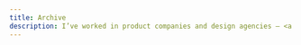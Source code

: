 ```yaml
---
title: Archive
description: I’ve worked in product companies and design agencies — <a href="https://www.upstatement.com">Upstatement</a>, <a href="https://www.pluralsight.com/">Pluralsight</a>, <a href="https://scout.camd.northeastern.edu/">Scout</a>. Over the years, I’ve had a hand in unique projects and taken multiple meaningful roles.
---
```

